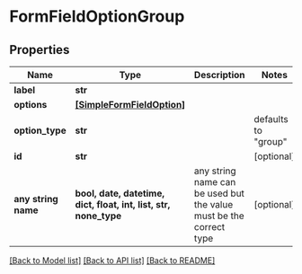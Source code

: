 # FormFieldOptionGroup


## Properties
Name | Type | Description | Notes
------------ | ------------- | ------------- | -------------
**label** | **str** |  | 
**options** | [**[SimpleFormFieldOption]**](SimpleFormFieldOption.md) |  | 
**option_type** | **str** |  | defaults to "group"
**id** | **str** |  | [optional] 
**any string name** | **bool, date, datetime, dict, float, int, list, str, none_type** | any string name can be used but the value must be the correct type | [optional]

[[Back to Model list]](../../README.md#documentation-for-models) [[Back to API list]](../../README.md#documentation-for-api-endpoints) [[Back to README]](../../README.md)


